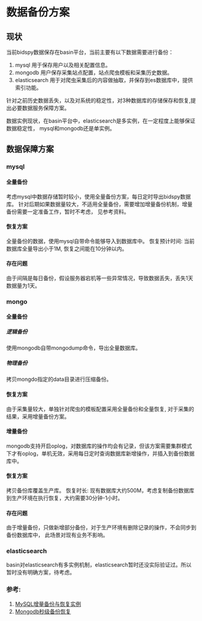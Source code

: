 # 数据备份方案
## 现状
当前bidspy数据保存在basin平台，当前主要有以下数据需要进行备份：

1. mysql 用于保存用户以及相关配置信息。
2. mongodb 用户保存采集站点配置，站点爬虫模板和采集历史数据。
3. elasticsearch 用于对爬虫采集后的内容做抽取，并保存到es数据库中，提供索引功能。


针对之前历史数据丢失，以及对系统的稳定性，对3种数据库的存储保存和恢复,提出必要数据服务保障方案。

数据实例现状，在basin平台中，elasticsearch是多实例，在一定程度上能够保证数据稳定性， mysql和mongodb还是单实例。

## 数据保障方案
### mysql 

#### 全量备份
考虑mysql中数据存储暂时较小，使用全量备份方案，每日定时导出bidspy数据库。
针对后期如果数据量较大，不适用全量备份，需要增加增量备份机制，增量备份需要一定准备工作，暂时不考虑， 见参考资料。
#### 恢复方案
全量备份的数据，使用mysql自带命令能够导入到数据库中。
恢复预计时间: 当前数据库全量导出小于1M, 恢复之间能在10分钟以内。
#### 存在问题
由于间隔是每日备份，假设服务器宕机等一些异常情况，导致数据丢失，丢失1天数据量为1天。

### mongo

#### 全量备份
##### 逻辑备份
使用mongodb自带mongodump命令，导出全量数据库。
##### 物理备份
拷贝mongdo指定的data目录进行压缩备份。
   
#### 恢复方案
由于采集量较大，单独针对爬虫的模板配置采用全量备份和全量恢复,
对于采集的结果，采用增量备份方案。

#### 增量备份
mongodb支持开启oplog，对数据库的操作均会有记录，但该方案需要集群模式下才有oplog，单机无效，采用每日定时查询数据库新增操作，并插入到备份数据库中。

#### 恢复方案
拷贝备份库覆盖生产库。
恢复时长: 现有数据库大约500M，考虑复制备份数据库到生产环境在执行恢复，大约需要30分钟-1小时。

#### 存在问题
由于增量备份，只做新增部分备份，对于生产环境有删除记录的操作，不会同步到备份数据库中， 此场景对现有业务不影响。


### elasticsearch
basin对elasticsearch有多实例机制，elasticsearch暂时还没实际验证过。所以暂时没有明确方案，待考虑。


### 参考:
1. [MySQL增量备份与恢复实例](http://seanlook.com/2014/12/05/mysql_incremental_backup_example/)
2. [Mongodb秒级备份恢复](http://oqt2eqc1u.bkt.clouddn.com/MongoDB%E7%A7%92%E7%BA%A7%E5%A4%87%E4%BB%BD%E6%81%A2%E5%A4%8D.pdf)

